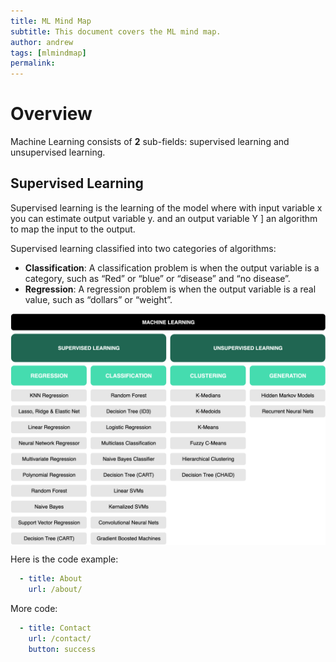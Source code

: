 ```yaml
---
title: ML Mind Map
subtitle: This document covers the ML mind map.
author: andrew
tags: [mlmindmap]
permalink:
---
```


# Overview
Machine Learning consists of **2** sub-fields: supervised learning and unsupervised learning.

## Supervised Learning

Supervised learning is the learning of the model where with input variable x you can estimate output variable y.  and an output variable Y ] an algorithm to map the input to the output.

Supervised learning classified into two categories of algorithms:
- **Classification**: A classification problem is when the output variable is a category, such as “Red” or “blue” or “disease” and “no disease”.
- **Regression**: A regression problem is when the output variable is a real value, such as “dollars” or “weight”.

<img src="/uploads/doc/getting_started/mindmap.png" align="middle">


Here is the code example: 
```yaml
  - title: About
    url: /about/
```

More code:
```yaml
  - title: Contact
    url: /contact/
    button: success
```
